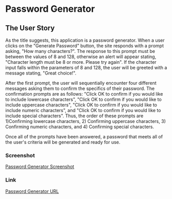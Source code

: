 # Password Generator

## The User Story

As the title suggests, this application is a password generator. When a user clicks on the "Generate Password" button, the site responds with a prompt asking, "How many characters?". The response to this prompt must be between the values of 8 and 128, otherwise an alert will appear stating, "Character length must be 8 or more. Please try again". If the character input falls within the parameters of 8 and 128, the user will be greeted with a message stating, "Great choice!".

After the first prompt, the user will sequentially encounter four different messages asking them to confirm the specifics of their password. The confirmation prompts are as follows: "Click OK to confirm if you would like to include lowercase characters", "Click OK to confirm if you would like to include uppercase characters", "Click OK to confirm if you would like to include numeric characters", and "Click OK to confirm if you would like to include special characters". Thus, the order of these prompts are 1)Confirming lowercase characters, 2) Confirming uppercase characters, 3) Confirming numeric characters, and 4) Confirming special characters.

Once all of the prompts have been answered, a password that meets all of the user's criteria will be generated and ready for use. 

### Screenshot
[Password Generator Screenshot](passwordgenerator.png)

### Link
[Password Generator URL](https://bebrucato.github.io/password-generator/)